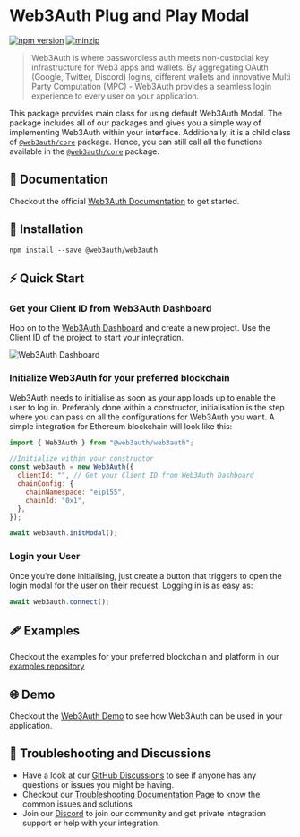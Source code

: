 # Web3Auth Plug and Play Modal

[![npm version](https://img.shields.io/npm/v/@web3auth/web3auth?label=%22%22)](https://www.npmjs.com/package/@web3auth/web3auth/v/latest)
[![minzip](https://img.shields.io/bundlephobia/minzip/@web3auth/web3auth?label=%22%22)](https://bundlephobia.com/result?p=@web3auth/web3auth@latest)

> Web3Auth is where passwordless auth meets non-custodial key infrastructure for Web3 apps and wallets. By aggregating OAuth (Google, Twitter, Discord) logins, different wallets and innovative Multi Party Computation (MPC) - Web3Auth provides a seamless login experience to every user on your application.

This package provides main class for using default Web3Auth Modal. The package includes all of our packages and gives you a simple way of implementing Web3Auth within your interface. Additionally, it is a child class of [`@web3auth/core`](https://web3auth.io/docs/sdk/web/core/) package. Hence, you can still call all the functions available in the [`@web3auth/core`](https://web3auth.io/docs/sdk/web/core/) package.

## 📖 Documentation

Checkout the official [Web3Auth Documentation](https://web3auth.io/docs/sdk/web/web3auth/) to get started.
## 🔗 Installation

```shell
npm install --save @web3auth/web3auth
```

## ⚡ Quick Start

### Get your Client ID from Web3Auth Dashboard

Hop on to the [Web3Auth Dashboard](https://dashboard.web3auth.io/) and create a new project. Use the Client ID of the project to start your integration.

![Web3Auth Dashboard](https://web3auth.io/docs/assets/images/project_plug_n_play-89c39ec42ad993107bb2485b1ce64b89.png)

### Initialize Web3Auth for your preferred blockchain

Web3Auth needs to initialise as soon as your app loads up to enable the user to log in. Preferably done within a constructor, initialisation is the step where you can pass on all the configurations for Web3Auth you want. A simple integration for Ethereum blockchain will look like this:

```js
import { Web3Auth } from "@web3auth/web3auth";

//Initialize within your constructor
const web3auth = new Web3Auth({
  clientId: "", // Get your Client ID from Web3Auth Dashboard
  chainConfig: {
    chainNamespace: "eip155",
    chainId: "0x1",
  },
});

await web3auth.initModal();
```

### Login your User

Once you're done initialising, just create a button that triggers to open the login modal for the user on their request. Logging in is as easy as:

```js
await web3auth.connect();
```

## 🩹 Examples

Checkout the examples for your preferred blockchain and platform in our [examples repository](https://github.com/Web3Auth/examples/tree/main/web-modal-sdk)

## 🌐 Demo

Checkout the [Web3Auth Demo](https://demo-app.web3auth.io/) to see how Web3Auth can be used in your application.

## 💬 Troubleshooting and Discussions

- Have a look at our [GitHub Discussions](https://github.com/Web3Auth/Web3Auth/discussions?discussions_q=sort%3Atop) to see if anyone has any questions or issues you might be having.
- Checkout our [Troubleshooting Documentation Page](https://web3auth.io/docs/troubleshooting) to know the common issues and solutions
- Join our [Discord](https://discord.gg/web3auth) to join our community and get private integration support or help with your integration.
